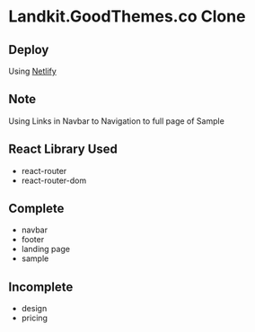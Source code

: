 # Landkit.GoodThemes.co Clone

## Deploy
Using [Netlify](https://60e9a5dea4693110f727b5a0--boring-cray-f70c19.netlify.app/)

## Note
Using Links in Navbar to Navigation to full page of Sample

## React Library Used
- react-router
- react-router-dom

## Complete
- navbar
- footer
- landing page
- sample

## Incomplete
- design
- pricing
